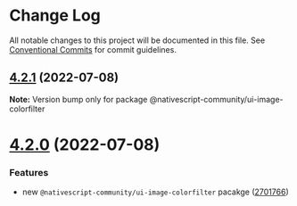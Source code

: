 # Change Log

All notable changes to this project will be documented in this file.
See [Conventional Commits](https://conventionalcommits.org) for commit guidelines.

## [4.2.1](https://github.com/nativescript-community/ui-image/compare/v4.2.0...v4.2.1) (2022-07-08)

**Note:** Version bump only for package @nativescript-community/ui-image-colorfilter





# [4.2.0](https://github.com/nativescript-community/ui-image/compare/v4.1.8...v4.2.0) (2022-07-08)


### Features

* new `@nativescript-community/ui-image-colorfilter` pacakge ([2701766](https://github.com/nativescript-community/ui-image/commit/27017668061e4ee988c45e068d709eff9b1a8f8c))
